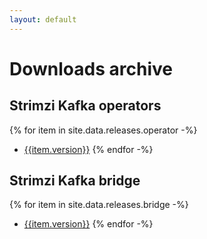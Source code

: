 ```yaml
---
layout: default
---
```


# Downloads archive

## Strimzi Kafka operators

{% for item in site.data.releases.operator -%}
* [{{item.version}}](https://github.com/strimzi/strimzi-kafka-operator/releases/tag/{{item.version}})
{% endfor -%}

## Strimzi Kafka bridge

{% for item in site.data.releases.bridge -%}
* [{{item.version}}](https://github.com/strimzi/strimzi-kafka-bridge/releases/tag/{{item.version}})
{% endfor -%}
